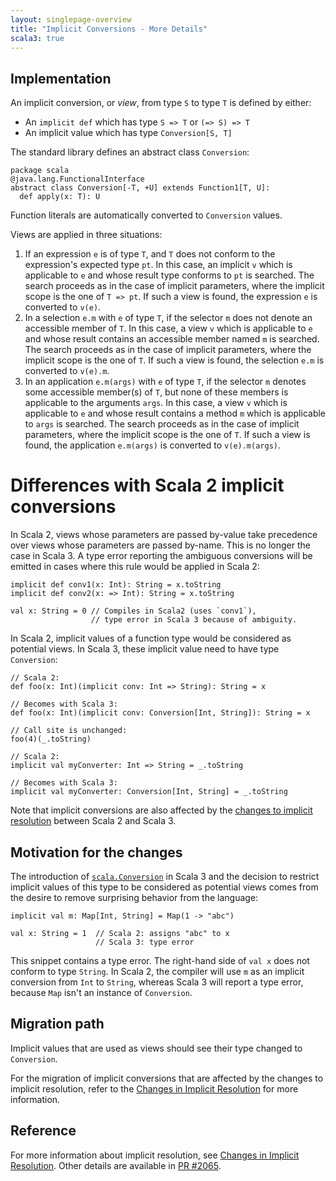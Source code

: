```yaml
---
layout: singlepage-overview
title: "Implicit Conversions - More Details"
scala3: true
---
```


<!-- THIS FILE HAS BEEN GENERATED BY SCALADOC PREPROCESSOR.
    The whole process of generation the docs can be found under this README: https://github.com/lampepfl/dotty/blob/master/docs/README.md
    The source file can be found here https://github.com/lampepfl/dotty/edit/master/docs/docs/reference/changed-features/implicit-conversions-spec.md
    NOTE THAT ANY CHANGES TO THIS FILE WILL BE OVERRIDEN BY PREPROCESSOR.
-->

## Implementation

An implicit conversion, or _view_, from type `S` to type `T` is
defined by either:

- An `implicit def` which has type `S => T` or `(=> S) => T`
- An implicit value which has type `Conversion[S, T]`

The standard library defines an abstract class `Conversion`:

<div class="snippet" ><div class="buttons"></div><pre><code class="language-scala"><span id="0" class="" >package scala
</span><span id="1" class="" >@java.lang.FunctionalInterface
</span><span id="2" class="" >abstract class Conversion[-T, +U] extends Function1[T, U]:
</span><span id="3" class="" >  def apply(x: T): U
</span></code></pre></div>

Function literals are automatically converted to `Conversion` values.

Views are applied in three situations:

1. If an expression `e` is of type `T`, and `T` does not conform to
   the expression's expected type `pt`. In this case, an implicit `v`
   which is applicable to `e` and whose result type conforms to `pt`
   is searched. The search proceeds as in the case of implicit
   parameters, where the implicit scope is the one of `T => pt`. If
   such a view is found, the expression `e` is converted to `v(e)`.
2. In a selection `e.m` with `e` of type `T`, if the selector `m` does
   not denote an accessible member of `T`. In this case, a view `v`
   which is applicable to `e` and whose result contains an accessible
   member named `m` is searched. The search proceeds as in the case of
   implicit parameters, where the implicit scope is the one of `T`. If
   such a view is found, the selection `e.m` is converted to `v(e).m`.
3. In an application `e.m(args)` with `e` of type `T`, if the selector
   `m` denotes some accessible member(s) of `T`, but none of these
   members is applicable to the arguments `args`. In this case, a view
   `v` which is applicable to `e` and whose result contains a method
   `m` which is applicable to `args` is searched. The search proceeds
   as in the case of implicit parameters, where the implicit scope is
   the one of `T`. If such a view is found, the application
   `e.m(args)` is converted to `v(e).m(args)`.

# Differences with Scala 2 implicit conversions

In Scala 2, views whose parameters are passed by-value take precedence
over views whose parameters are passed by-name. This is no longer the
case in Scala 3. A type error reporting the ambiguous conversions will
be emitted in cases where this rule would be applied in Scala 2:

<div class="snippet" ><div class="buttons"></div><pre><code class="language-scala"><span id="0" class="" >implicit def conv1(x: Int): String = x.toString
</span><span id="1" class="" >implicit def conv2(x: =&gt; Int): String = x.toString
</span><span id="2" class="" >
</span><span id="3" class="" >val x: String = 0 // Compiles in Scala2 (uses `conv1`),
</span><span id="4" class="" >                  // type error in Scala 3 because of ambiguity.
</span></code></pre></div>

In Scala 2, implicit values of a function type would be considered as
potential views. In Scala 3, these implicit value need to have type
`Conversion`:

<div class="snippet" ><div class="buttons"></div><pre><code class="language-scala"><span id="0" class="" >// Scala 2:
</span><span id="1" class="" >def foo(x: Int)(implicit conv: Int =&gt; String): String = x
</span><span id="2" class="" >
</span><span id="3" class="" >// Becomes with Scala 3:
</span><span id="4" class="" >def foo(x: Int)(implicit conv: Conversion[Int, String]): String = x
</span><span id="5" class="" >
</span><span id="6" class="" >// Call site is unchanged:
</span><span id="7" class="" >foo(4)(_.toString)
</span><span id="8" class="" >
</span><span id="9" class="" >// Scala 2:
</span><span id="10" class="" >implicit val myConverter: Int =&gt; String = _.toString
</span><span id="11" class="" >
</span><span id="12" class="" >// Becomes with Scala 3:
</span><span id="13" class="" >implicit val myConverter: Conversion[Int, String] = _.toString
</span></code></pre></div>

Note that implicit conversions are also affected by the [changes to implicit resolution](implicit-resolution.html) between Scala 2 and Scala 3.

## Motivation for the changes

The introduction of [`scala.Conversion`](https://github.com/lampepfl/dotty/blob/master/library/src/scala/Conversion.scala)
in Scala 3 and the decision to restrict implicit values of this type to be
considered as potential views comes from the desire to remove surprising
behavior from the language:

<div class="snippet" ><div class="buttons"></div><pre><code class="language-scala"><span id="0" class="" >implicit val m: Map[Int, String] = Map(1 -&gt; &quot;abc&quot;)
</span><span id="1" class="" >
</span><span id="2" class="" >val x: String = 1  // Scala 2: assigns &quot;abc&quot; to x
</span><span id="3" class="" >                   // Scala 3: type error
</span></code></pre></div>

This snippet contains a type error. The right-hand side of `val x`
does not conform to type `String`. In Scala 2, the compiler will use
`m` as an implicit conversion from `Int` to `String`, whereas Scala 3
will report a type error, because `Map` isn't an instance of
`Conversion`.

## Migration path

Implicit values that are used as views should see their type changed to `Conversion`.

For the migration of implicit conversions that are affected by the
changes to implicit resolution, refer to the [Changes in Implicit Resolution](implicit-resolution.html) for more information.

## Reference

For more information about implicit resolution, see [Changes in Implicit Resolution](implicit-resolution.html).
Other details are available in [PR #2065](https://github.com/lampepfl/dotty/pull/2065).
